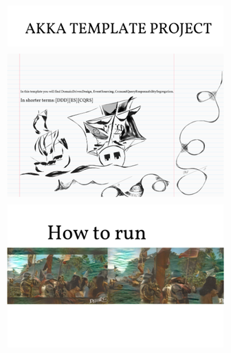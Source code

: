 ![](https://github.com/miguelemosreverte/AkkaDDD/blob/master/title.png)


![](https://github.com/miguelemosreverte/AkkaDDD/blob/master/boar_crop_1_without_header.png)

![](https://github.com/miguelemosreverte/AkkaDDD/blob/master/fullHowToRun.png)
